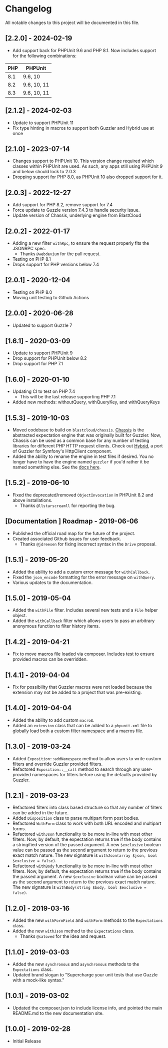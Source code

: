 # Changelog
All notable changes to this project will be documented in this file.

## [2.2.0] - 2024-02-19
- Add support back for PHPUnit 9.6 and PHP 8.1. Now includes support for the following combinations:

| PHP | PHPUnit     |
|-----|-------------|
| 8.1 | 9.6, 10     |
| 8.2 | 9.6, 10, 11 |
| 8.3 | 9.6, 10, 11 |

## [2.1.2] - 2024-02-03
- Update to support PHPUnit 11
- Fix type hinting in macros to support both Guzzler and Hybrid use at once

## [2.1.0] - 2023-07-14
- Changes support to PHPUnit 10. This version change required which classes within PHPUnit are used. As such, any apps still using PHPUnit 9 and below should lock to 2.0.3
- Dropping support for PHP 8.0, as PHPUnit 10 also dropped support for it.

## [2.0.3] - 2022-12-27
- Add support for PHP 8.2, remove support for 7.4
- Force update to Guzzle version 7.4.3 to handle security issue.
- Update version of Chassis, underlying engine from BlastCloud

## [2.0.2] - 2022-01-17
- Adding a new filter `withRpc`, to ensure the request properly fits the JSONRPC spec.
  - Thanks `@webdevium` for the pull request.
- Testing on PHP 8.1
- Drops support for PHP versions below 7.4

## [2.0.1] - 2020-12-04
- Testing on PHP 8.0
- Moving unit testing to Github Actions

## [2.0.0] - 2020-06-28
- Updated to support Guzzle 7

## [1.6.1] - 2020-03-09
- Update to support PHPUnit 9
- Drop support for PHPUnit below 8.2
- Drop support for PHP 7.1

## [1.6.0] - 2020-01-10
- Updating CI to test on PHP 7.4
  - This will be the last release supporting PHP 7.1
- Added new methods: withoutQuery, withQueryKey, and withQueryKeys

## [1.5.3] - 2019-10-03
- Moved codebase to build on `blastcloud/chassis`. [Chassis](https://github.com/blastcloud/guzzler) is the abstracted expectation engine that was originally built for Guzzler. Now, Chassis can be used as a common base for any number of testing libraries for different PHP HTTP request clients. Check out [Hybrid](https://hybrid.guzzler.dev), a port of Guzzler for Symfony's HttpClient component.
- Added the ability to rename the engine in test files if desired. You no longer have to have the engine named `guzzler` if you'd rather it be named something else. See the [docs here](https://guzzler.dev/getting-started/#custom-engine-name).

## [1.5.2] - 2019-06-10
- Fixed the deprecated/removed `ObjectInvocation` in PHPUnit 8.2 and above installations.
  - Thanks `@llstarscreamll` for reporting the bug.

## [Documentation ] Roadmap - 2019-06-06
- Published the official road map for the future of the project.
- Created associated Github issues for user feedback.
    - Thanks `@jdreesen` for fixing incorrect syntax in the `Drive` proposal.

## [1.5.1] - 2019-05-20
- Added the ability to add a custom error message for `withCallback`.
- Fixed the `json_encode` formatting for the error message on `withQuery`.
- Various updates to the documentation. 

## [1.5.0] - 2019-05-04
- Added the `withFile` filter. Includes several new tests and a `File` helper object.
- Added the `withCallback` filter which allows users to pass an arbitrary anonymous function to filter history items.

## [1.4.2] - 2019-04-21
- Fix to move macros file loaded via composer. Includes test to ensure provided macros can be overridden.

## [1.4.1] - 2019-04-04
- Fix for possibility that Guzzler macros were not loaded because the extension may not be added to a project that was pre-existing.

## [1.4.0] - 2019-04-04
- Added the ability to add custom `macro`s.
- Added an `extension` class that can be added to a `phpunit.xml` file to globally load both a custom filter namespace and a macros file.

## [1.3.0] - 2019-03-24
- Added `Exposition::addNamespace` method to allow users to write custom filters and override Guzzler provided filters.
- Refactored `Exposition::__call` method to search through any user-provided namespaces for filters before using the defaults provided by Guzzler.

## [1.2.1] - 2019-03-23
- Refactored filters into class based structure so that any number of filters can be added in the future.
- Added `Disposition` class to parse multipart form post bodies.
- Refactored `WithForm` class to work with both URL encoded and multipart forms.
- Refactored `withJson` functionality to be more in-line with most other filters. Now, by default, the expectation returns true if the body contains a stringified version of the passed argument. A new `$exclusive` boolean value can be passed as the second argument to return to the previous exact match nature. The new signature is `withJson(array $json, bool $exclusive = false)`.
- Refactored `withBody` functionality to be more in-line with most other filters. Now, by default, the expectation returns true if the body contains the passed argument. A new `$exclusive` boolean value can be passed as the second argument to return to the previous exact match nature. The new signature is `withBody(string $body, bool $exclusive = false)`.

## [1.2.0] - 2019-03-16
- Added the new `withFormField` and `withForm` methods to the `Expectations` class.
- Added the new `withJson` method to the `Expectations` class.
    - Thanks `@satoved` for the idea and request.

## [1.1.0] - 2019-03-03
- Added the new `synchronous` and `asynchronous` methods to the `Expectations` class.
- Updated brand slogan to "Supercharge your unit tests that use Guzzle with a mock-like syntax."

## [1.0.1] - 2019-03-02
- Updated the composer.json to include license info, and pointed the main README.md to the new documentation site.

## [1.0.0] - 2019-02-28
- Initial Release
